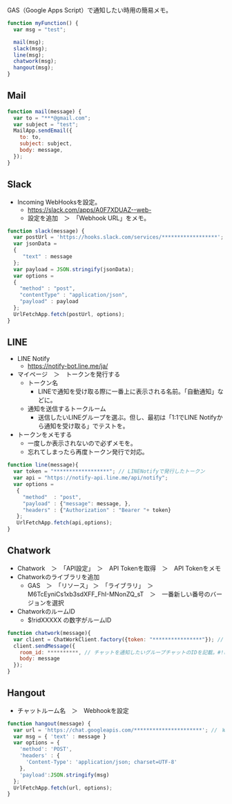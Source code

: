 GAS（Google Apps Script）で通知したい時用の簡易メモ。

``` js
function myFunction() {
  var msg = "test";

  mail(msg);
  slack(msg);
  line(msg);
  chatwork(msg);
  hangout(msg);
}
```

## Mail

``` js
function mail(message) {
  var to = "***@gmail.com";
  var subject = "test";
  MailApp.sendEmail({
    to: to,
    subject: subject,
    body: message,
  });
}
```

## Slack
- Incoming WebHooksを設定。
  - https://slack.com/apps/A0F7XDUAZ--web-
  - 設定を追加　＞　「Webhook URL」をメモ。

``` js
function slack(message) {
  var postUrl = 'https://hooks.slack.com/services/******************'; // Incoming WebHooksで発行したURL
  var jsonData =
  {
     "text" : message
  };
  var payload = JSON.stringify(jsonData);
  var options =
  {
    "method" : "post",
    "contentType" : "application/json",
    "payload" : payload
  };
  UrlFetchApp.fetch(postUrl, options);
}
```

## LINE
- LINE Notify
  - https://notify-bot.line.me/ja/
- マイページ　＞　トークンを発行する
  - トークン名
    - LINEで通知を受け取る際に一番上に表示される名前。「自動通知」などに。
  - 通知を送信するトークルーム
    - 送信したいLINEグループを選ぶ。但し、最初は「1:1でLINE Notifyから通知を受け取る」でテストを。
- トークンをメモする
  - 一度しか表示されないので必ずメモを。
  - 忘れてしまったら再度トークン発行で対応。


``` js
function line(message){
  var token = "******************"; // LINENotifyで発行したトークン
  var api = "https://notify-api.line.me/api/notify";
  var options =
   {
     "method"  : "post",
     "payload" : {"message": message, }, 
     "headers" : {"Authorization" : "Bearer "+ token}
   };
   UrlFetchApp.fetch(api,options);
}
```

## Chatwork
- Chatwork　＞　「API設定」　＞　API Tokenを取得　＞　API Tokenをメモ
- Chatworkのライブラリを追加
  - GAS　＞　「リソース」 ＞　「ライブラリ」　＞　M6TcEyniCs1xb3sdXFF_FhI-MNonZQ_sT　＞　一番新しい番号のバージョンを選択
- ChatworkのルームID
  - $!ridXXXXX の数字がルームID

``` js
function chatwork(message){
  var client = ChatWorkClient.factory({token: "****************"}); // Chatwork API トークンを記載
  client.sendMessage({
    room_id: **********, // チャットを通知したいグループチャットのIDを記載。#!ridはいらない。
    body: message
  }); 
}
```

## Hangout
- チャットルーム名　＞　Webhookを設定

``` js
function hangout(message) {
  var url = 'https://chat.googleapis.com/**********************'; //　WebhookのURLを記載
  var msg = { 'text' : message }
  var options = {
    'method': 'POST',
    'headers' : {
      'Content-Type': 'application/json; charset=UTF-8'
    },
    'payload':JSON.stringify(msg)
  };
  UrlFetchApp.fetch(url, options);
}
```
